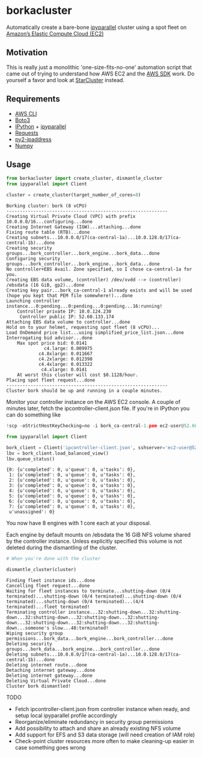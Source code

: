 # borkacluster
Automatically create a bare-bone [ipyparallel](https://github.com/ipython/ipyparallel) cluster using a spot fleet on [Amazon’s Elastic Compute Cloud (EC2)](https://aws.amazon.com/ec2/)

## Motivation
This is really just a monolithic 'one-size-fits-no-one' automation script that came out of trying to understand how AWS EC2 and the [AWS SDK](https://aws.amazon.com/sdk-for-python/) work. Do yourself a favor and look at [StarCluster](http://star.mit.edu/cluster/) instead.

## Requirements
* [AWS CLI](https://aws.amazon.com/cli/)
* [Boto3](https://aws.amazon.com/sdk-for-python/)
* [IPython](https://ipython.org/) + [ipyparallel](https://github.com/ipython/ipyparallel)
* [Requests](http://docs.python-requests.org/en/master/)
* [py2-ipaddress](https://pypi.python.org/pypi/py2-ipaddress)
* [Numpy](http://www.numpy.org)

## Usage

```python
from borkacluster import create_cluster, dismantle_cluster
from ipyparallel import Client

cluster = create_cluster(target_number_of_cores=8)
```

```
Borking cluster: bork (8 vCPU)
------------------------------------------------------------
Creating Virtual Private Cloud (VPC) with prefix 10.0.0.0/16...configuring...done
Creating Internet Gateway (IGW)...attaching...done
Fixing route table (RTB)...done
Creating subnets...10.0.0.0/17(ca-central-1a)...10.0.128.0/17(ca-central-1b)...done
Creating security groups...bork_controller...bork_engine...bork_data...done
Configuring security groups...bork_controller...bork_engine...bork_data...done
No controller+EBS Avail. Zone specified, so I chose ca-central-1a for you.
Creating EBS data volume, (controller) /dev/xvdd --> (controller) /ebsdata (16 GiB, gp2)...done
Creating key pair...bork_ca-central-1 already exists and will be used (hope you kept that PEM file somewhere!)...done
Launching controller instance...0:pending...0:pending...0:pending...16:running!
	Controller private IP: 10.0.124.230
	 Controller public IP: 52.60.133.174
Attaching EBS data volume to controller...done
Hold on to your helmet, requesting spot fleet (8 vCPU)...
Load OnDemand price list...using simplified_price_list.json...done
Interrogating bid advisor...done
	Max spot price bid: 0.0141
	          c4.large: 0.009975
	        c4.8xlarge: 0.011667
	        c4.2xlarge: 0.012398
	        c4.4xlarge: 0.013322
	         c4.xlarge: 0.0141
	At worst this cluster will cost $0.1128/hour.
Placing spot fleet request...done
------------------------------------------------------------
Cluster bork should be up and running in a couple minutes.
```

Monitor your controller instance on the AWS EC2 console. A couple of minutes later, fetch the ipcontroller-client.json file. If you're in IPython you can do something like
```python
!scp -oStrictHostKeyChecking=no -i bork_ca-central-1.pem ec2-user@52.60.133.174:/ebsdata/profile_bork/security/ipcontroller-client.json .

from ipyparallel import Client

bork_client = Client('ipcontroller-client.json', sshserver='ec2-user@52.60.133.174', sshkey='bork_ca-central-1.pem')
lbv = bork_client.load_balanced_view()
lbv.queue_status()
```

```
{0: {u'completed': 0, u'queue': 0, u'tasks': 0},
 1: {u'completed': 0, u'queue': 0, u'tasks': 0},
 2: {u'completed': 0, u'queue': 0, u'tasks': 0},
 3: {u'completed': 0, u'queue': 0, u'tasks': 0},
 4: {u'completed': 0, u'queue': 0, u'tasks': 0},
 5: {u'completed': 0, u'queue': 0, u'tasks': 0},
 6: {u'completed': 0, u'queue': 0, u'tasks': 0},
 7: {u'completed': 0, u'queue': 0, u'tasks': 0},
 u'unassigned': 0}
```

You now have 8 engines with 1 core each at your disposal.

Each engine by default mounts on /ebsdata the 16 GiB NFS volume shared by the controller instance. Unless explicitly specified this volume is not deleted during the dismantling of the cluster. 

```python
# When you're done with the cluster

dismantle_cluster(cluster)
```

```
Finding fleet instance ids...done
Cancelling fleet request...done
Waiting for fleet instances to terminate...shutting-down (0/4 terminated)...shutting-down (0/4 terminated)...shutting-down (0/4 terminated)...shutting-down (0/4 terminated)...(4/4 terminated)...fleet terminated!
Terminating controller instance...32:shutting-down...32:shutting-down...32:shutting-down...32:shutting-down...32:shutting-down...32:shutting-down...32:shutting-down...32:shutting-down...someone's slow...48:terminated!
Wiping security group permissions...bork_data...bork_engine...bork_controller...done
Deleting security groups...bork_data...bork_engine...bork_controller...done
Deleting subnets...10.0.0.0/17(ca-central-1a)...10.0.128.0/17(ca-central-1b)...done
Deleting internet route...done
Detaching internet gateway...done
Deleting internet gateway...done
Deleting Virtual Private Cloud...done
Cluster bork dismantled!
```

TODO
* Fetch ipcontroller-client.json from controller instance when ready, and setup local ipyparallel profile accordingly
* Reorganize/eliminate redundancy in security group permissions
* Add possibility to attach and share an already existing NFS volume
* Add support for EFS and S3 data storage (will need creation of IAM role)
* Check-point cluster resources more often to make cleaning-up easier in case something goes wrong